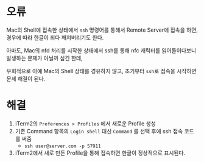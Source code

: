 # 오류
Mac의 Shell에 접속한 상태에서 `ssh` 명령어를 통해서 Remote Server에 접속을 하면, 경우에 따라 한글이 죄다 깨져버리기도 한다.

아마도, Mac의 nfd 처리를 시작한 상태에서 ssh를 통해 nfc 캐릭터를 읽어들이다보니 발생하는 문제가 아닐까 싶긴 한데,

우회적으로 아예 Mac의 Shell 상태를 경유하지 않고, 초기부터 `ssh`로 접속을 시작하면 문제 해결이 된다.

# 해결
1. iTerm2의 `Preferences > Profiles` 에서 새로운 Profile 생성
2. 기존 Command 항목의 `Login shell` 대신 `Command` 를 선택 후에 ssh 접속 코드를 써줌
	- `ssh user@server.com -p 57911`
3. iTerm2에서 새로 만든 Profile을 통해 접속하면 한글이 정상적으로 표시된다.